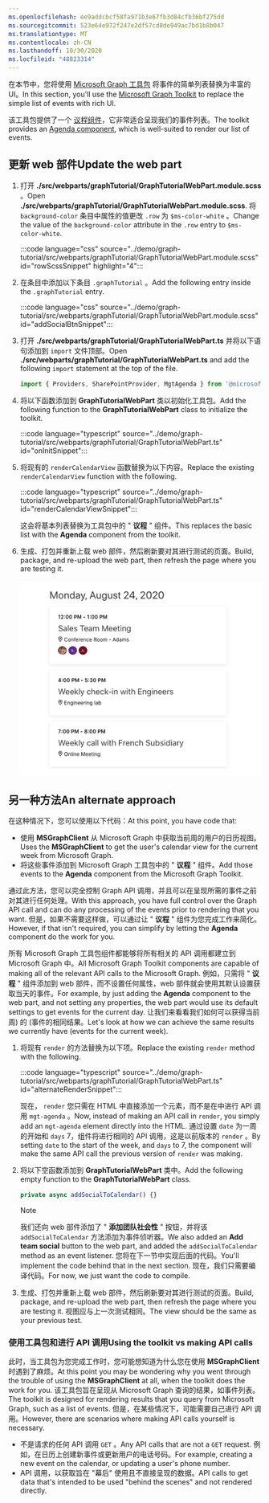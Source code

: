 ```yaml
---
ms.openlocfilehash: ee9addcbcf58fa971b3e67fb3d84cfb36bf275dd
ms.sourcegitcommit: 523e64e972f247e2df57cd8de949ac7bd1b8b047
ms.translationtype: MT
ms.contentlocale: zh-CN
ms.lasthandoff: 10/30/2020
ms.locfileid: "48823314"
---
```

<!-- markdownlint-disable MD002 MD041 -->

<span data-ttu-id="223ab-101">在本节中，您将使用 [Microsoft Graph 工具包](https://docs.microsoft.com/graph/toolkit/overview) 将事件的简单列表替换为丰富的 UI。</span><span class="sxs-lookup"><span data-stu-id="223ab-101">In this section, you'll use the [Microsoft Graph Toolkit](https://docs.microsoft.com/graph/toolkit/overview) to replace the simple list of events with rich UI.</span></span>

<span data-ttu-id="223ab-102">该工具包提供了一个 [议程组件](https://docs.microsoft.com/graph/toolkit/components/agenda)，它非常适合呈现我们的事件列表。</span><span class="sxs-lookup"><span data-stu-id="223ab-102">The toolkit provides an [Agenda component](https://docs.microsoft.com/graph/toolkit/components/agenda), which is well-suited to render our list of events.</span></span>

## <a name="update-the-web-part"></a><span data-ttu-id="223ab-103">更新 web 部件</span><span class="sxs-lookup"><span data-stu-id="223ab-103">Update the web part</span></span>

1. <span data-ttu-id="223ab-104">打开 **./src/webparts/graphTutorial/GraphTutorialWebPart.module.scss** 。</span><span class="sxs-lookup"><span data-stu-id="223ab-104">Open **./src/webparts/graphTutorial/GraphTutorialWebPart.module.scss**.</span></span> <span data-ttu-id="223ab-105">将 `background-color` 条目中属性的值更改 `.row` 为 `$ms-color-white` 。</span><span class="sxs-lookup"><span data-stu-id="223ab-105">Change the value of the `background-color` attribute in the `.row` entry to `$ms-color-white`.</span></span>

    :::code language="css" source="../demo/graph-tutorial/src/webparts/graphTutorial/GraphTutorialWebPart.module.scss" id="rowScssSnippet" highlight="4":::

1. <span data-ttu-id="223ab-106">在条目中添加以下条目 `.graphTutorial` 。</span><span class="sxs-lookup"><span data-stu-id="223ab-106">Add the following entry inside the `.graphTutorial` entry.</span></span>

    :::code language="css" source="../demo/graph-tutorial/src/webparts/graphTutorial/GraphTutorialWebPart.module.scss" id="addSocialBtnSnippet":::

1. <span data-ttu-id="223ab-107">打开 **./src/webparts/graphTutorial/GraphTutorialWebPart.ts** 并将以下语句添加到 `import` 文件顶部。</span><span class="sxs-lookup"><span data-stu-id="223ab-107">Open **./src/webparts/graphTutorial/GraphTutorialWebPart.ts** and add the following `import` statement at the top of the file.</span></span>

    ```typescript
    import { Providers, SharePointProvider, MgtAgenda } from '@microsoft/mgt';
    ```

1. <span data-ttu-id="223ab-108">将以下函数添加到 **GraphTutorialWebPart** 类以初始化工具包。</span><span class="sxs-lookup"><span data-stu-id="223ab-108">Add the following function to the **GraphTutorialWebPart** class to initialize the toolkit.</span></span>

    :::code language="typescript" source="../demo/graph-tutorial/src/webparts/graphTutorial/GraphTutorialWebPart.ts" id="onInitSnippet":::

1. <span data-ttu-id="223ab-109">将现有的 `renderCalendarView` 函数替换为以下内容。</span><span class="sxs-lookup"><span data-stu-id="223ab-109">Replace the existing `renderCalendarView` function with the following.</span></span>

    :::code language="typescript" source="../demo/graph-tutorial/src/webparts/graphTutorial/GraphTutorialWebPart.ts" id="renderCalendarViewSnippet":::

    <span data-ttu-id="223ab-110">这会将基本列表替换为工具包中的 " **议程** " 组件。</span><span class="sxs-lookup"><span data-stu-id="223ab-110">This replaces the basic list with the **Agenda** component from the toolkit.</span></span>

1. <span data-ttu-id="223ab-111">生成、打包并重新上载 web 部件，然后刷新要对其进行测试的页面。</span><span class="sxs-lookup"><span data-stu-id="223ab-111">Build, package, and re-upload the web part, then refresh the page where you are testing it.</span></span>

    ![带有 "议程" 组件的 web 部件的屏幕截图](images/mgt-agenda.png)

## <a name="an-alternate-approach"></a><span data-ttu-id="223ab-113">另一种方法</span><span class="sxs-lookup"><span data-stu-id="223ab-113">An alternate approach</span></span>

<span data-ttu-id="223ab-114">在这种情况下，您可以使用以下代码：</span><span class="sxs-lookup"><span data-stu-id="223ab-114">At this point, you have code that:</span></span>

- <span data-ttu-id="223ab-115">使用 **MSGraphClient** 从 Microsoft Graph 中获取当前周的用户的日历视图。</span><span class="sxs-lookup"><span data-stu-id="223ab-115">Uses the **MSGraphClient** to get the user's calendar view for the current week from Microsoft Graph.</span></span>
- <span data-ttu-id="223ab-116">将这些事件添加到 Microsoft Graph 工具包中的 " **议程** " 组件。</span><span class="sxs-lookup"><span data-stu-id="223ab-116">Add those events to the **Agenda** component from the Microsoft Graph Toolkit.</span></span>

<span data-ttu-id="223ab-117">通过此方法，您可以完全控制 Graph API 调用，并且可以在呈现所需的事件之前对其进行任何处理。</span><span class="sxs-lookup"><span data-stu-id="223ab-117">With this approach, you have full control over the Graph API call and can do any processing of the events prior to rendering that you want.</span></span> <span data-ttu-id="223ab-118">但是，如果不需要这样做，可以通过让 " **议程** " 组件为您完成工作来简化。</span><span class="sxs-lookup"><span data-stu-id="223ab-118">However, if that isn't required, you can simplify by letting the **Agenda** component do the work for you.</span></span>

<span data-ttu-id="223ab-119">所有 Microsoft Graph 工具包组件都能够将所有相关的 API 调用都建立到 Microsoft Graph 中。</span><span class="sxs-lookup"><span data-stu-id="223ab-119">All Microsoft Graph Toolkit components are capable of making all of the relevant API calls to the Microsoft Graph.</span></span> <span data-ttu-id="223ab-120">例如，只需将 " **议程** " 组件添加到 web 部件，而不设置任何属性，web 部件就会使用其默认设置获取当天的事件。</span><span class="sxs-lookup"><span data-stu-id="223ab-120">For example, by just adding the **Agenda** component to the web part, and not setting any properties, the web part would use its default settings to get events for the current day.</span></span> <span data-ttu-id="223ab-121">让我们来看看我们如何可以获得当前周) 的 (事件的相同结果。</span><span class="sxs-lookup"><span data-stu-id="223ab-121">Let's look at how we can achieve the same results we currently have (events for the current week).</span></span>

1. <span data-ttu-id="223ab-122">将现有 `render` 的方法替换为以下项。</span><span class="sxs-lookup"><span data-stu-id="223ab-122">Replace the existing `render` method with the following.</span></span>

    :::code language="typescript" source="../demo/graph-tutorial/src/webparts/graphTutorial/GraphTutorialWebPart.ts" id="alternateRenderSnippet":::

    <span data-ttu-id="223ab-123">现在， `render` 您只需在 HTML 中直接添加一个元素，而不是在中进行 API 调用 `mgt-agenda` 。</span><span class="sxs-lookup"><span data-stu-id="223ab-123">Now, instead of making an API call in `render`, you simply add an `mgt-agenda` element directly into the HTML.</span></span> <span data-ttu-id="223ab-124">通过设置 `date` 为一周的开始和 `days` 7，组件将进行相同的 API 调用，这是以前版本的 `render` 。</span><span class="sxs-lookup"><span data-stu-id="223ab-124">By setting `date` to the start of the week, and `days` to 7, the component will make the same API call the previous version of `render` was making.</span></span>

1. <span data-ttu-id="223ab-125">将以下空函数添加到 **GraphTutorialWebPart** 类中。</span><span class="sxs-lookup"><span data-stu-id="223ab-125">Add the following empty function to the **GraphTutorialWebPart** class.</span></span>

    ```typescript
    private async addSocialToCalendar() {}
    ```

    > [!NOTE]
    > <span data-ttu-id="223ab-126">我们还向 web 部件添加了 " **添加团队社会性** " 按钮，并将该 `addSocialToCalendar` 方法添加为事件侦听器。</span><span class="sxs-lookup"><span data-stu-id="223ab-126">We also added an **Add team social** button to the web part, and added the `addSocialToCalendar` method as an event listener.</span></span>  <span data-ttu-id="223ab-127">您将在下一节中实现后面的代码。</span><span class="sxs-lookup"><span data-stu-id="223ab-127">You'll implement the code behind that in the next section.</span></span> <span data-ttu-id="223ab-128">现在，我们只需要编译代码。</span><span class="sxs-lookup"><span data-stu-id="223ab-128">For now, we just want the code to compile.</span></span>

1. <span data-ttu-id="223ab-129">生成、打包并重新上载 web 部件，然后刷新要对其进行测试的页面。</span><span class="sxs-lookup"><span data-stu-id="223ab-129">Build, package, and re-upload the web part, then refresh the page where you are testing it.</span></span> <span data-ttu-id="223ab-130">视图应与上一次测试相同。</span><span class="sxs-lookup"><span data-stu-id="223ab-130">The view should be the same as your previous test.</span></span>

### <a name="using-the-toolkit-vs-making-api-calls"></a><span data-ttu-id="223ab-131">使用工具包和进行 API 调用</span><span class="sxs-lookup"><span data-stu-id="223ab-131">Using the toolkit vs making API calls</span></span>

<span data-ttu-id="223ab-132">此时，当工具包为您完成工作时，您可能想知道为什么您在使用 **MSGraphClient** 时遇到了麻烦。</span><span class="sxs-lookup"><span data-stu-id="223ab-132">At this point you may be wondering why you went through the trouble of using the **MSGraphClient** at all, when the toolkit does the work for you.</span></span> <span data-ttu-id="223ab-133">该工具包旨在呈现从 Microsoft Graph 查询的结果，如事件列表。</span><span class="sxs-lookup"><span data-stu-id="223ab-133">The toolkit is designed for rendering results that you query from Microsoft Graph, such as a list of events.</span></span> <span data-ttu-id="223ab-134">但是，在某些情况下，可能需要自己进行 API 调用。</span><span class="sxs-lookup"><span data-stu-id="223ab-134">However, there are scenarios where making API calls yourself is necessary.</span></span>

- <span data-ttu-id="223ab-135">不是请求的任何 API 调用 `GET` 。</span><span class="sxs-lookup"><span data-stu-id="223ab-135">Any API calls that are not a `GET` request.</span></span> <span data-ttu-id="223ab-136">例如，在日历上创建新事件或更新用户的电话号码。</span><span class="sxs-lookup"><span data-stu-id="223ab-136">For example, creating a new event on the calendar, or updating a user's phone number.</span></span>
- <span data-ttu-id="223ab-137">API 调用，以获取旨在 "幕后" 使用且不直接呈现的数据。</span><span class="sxs-lookup"><span data-stu-id="223ab-137">API calls to get data that's intended to be used "behind the scenes" and not rendered directly.</span></span>
